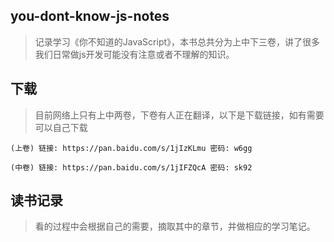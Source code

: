 ## you-dont-know-js-notes

> 记录学习《你不知道的JavaScript》，本书总共分为上中下三卷，讲了很多我们日常做js开发可能没有注意或者不理解的知识。

## 下载

> 目前网络上只有上中两卷，下卷有人正在翻译，以下是下载链接，如有需要可以自己下载

```
(上卷) 链接: https://pan.baidu.com/s/1jIzKLmu 密码: w6gg

(中卷) 链接: https://pan.baidu.com/s/1jIFZQcA 密码: sk92

```

## 读书记录

> 看的过程中会根据自己的需要，摘取其中的章节，并做相应的学习笔记。

